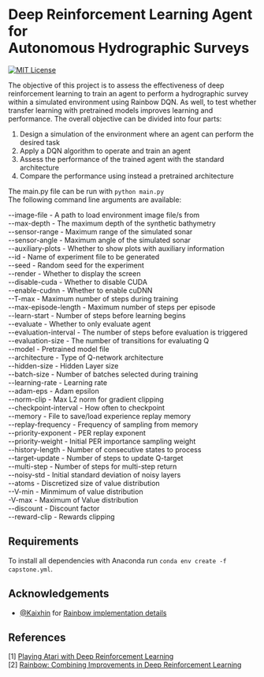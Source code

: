 Deep Reinforcement Learning Agent for <br /> Autonomous Hydrographic Surveys
=======

[![MIT License](https://img.shields.io/badge/license-MIT-blue.svg)](LICENSE.md)

The objective of this project is to assess the effectiveness of deep reinforcement learning to train an agent
to perform a hydrographic survey within a simulated environment using Rainbow DQN. 
As well, to test whether transfer learning with pretrained models improves learning and performance. 
The overall objective can be divided into four parts:

1.	Design a simulation of the environment where an agent can perform the desired task
2.	Apply a DQN algorithm to operate and train an agent
3.	Assess the performance of the trained agent with the standard architecture 
4.	Compare the performance using instead a pretrained architecture 

The main.py file can be run with `python main.py` <br />
The following command line arguments are available:

--image-file - A path to load environment image file/s from <br />
--max-depth - The maximum depth of the synthetic bathymetry<br />
--sensor-range - Maximum range of the simulated sonar <br />
--sensor-angle - Maximum angle of the simulated sonar <br />
--auxiliary-plots - Whether to show plots with auxiliary information <br />
--id - Name of experiment file to be generated <br />
--seed - Random seed for the experiment <br />
--render - Whether to display the screen <br />
--disable-cuda - Whether to disable CUDA <br />
--enable-cudnn - Whether to enable cuDNN <br />
--T-max - Maximum number of steps during training <br />
--max-episode-length - Maximum number of steps per episode <br />
--learn-start - Number of steps before learning begins <br />
--evaluate - Whether to only evaluate agent <br />
--evaluation-interval - The number of steps before evaluation is triggered <br />
--evaluation-size - The number of transitions for evaluating Q <br />
--model - Pretrained model file <br />
--architecture - Type of Q-network architecture <br />
--hidden-size - Hidden Layer size <br />
--batch-size - Number of batches selected during training <br />
--learning-rate - Learning rate <br />
--adam-eps - Adam epsilon <br />
--norm-clip - Max L2 norm for gradient clipping <br />
--checkpoint-interval - How often to checkpoint <br />
--memory - File to save/load experience replay memory <br />
--replay-frequency - Frequency of sampling from memory <br />
--priority-exponent - PER replay exponent <br />
--priority-weight - Initial PER importance sampling weight <br />
--history-length - Number of consecutive states to process <br />
--target-update - Number of steps to update Q-target <br />
--multi-step - Number of steps for multi-step return <br />
--noisy-std - Initial standard deviation of noisy layers <br />
--atoms - Discretized size of value distribution <br />
--V-min - Minmimum of value distribution <br />
-V-max - Maximum of Value distribution <br />
--discount - Discount factor <br />
--reward-clip - Rewards clipping <br />


Requirements
------------

To install all dependencies with Anaconda run `conda env create -f capstone.yml`.

Acknowledgements
----------------

- [@Kaixhin](https://github.com/kaixhin) for [Rainbow implementation details](https://github.com/Kaixhin/Rainbow/wiki/Matteo's-Notes)

References
----------

[1] [Playing Atari with Deep Reinforcement Learning](http://arxiv.org/abs/1312.5602)  
[2] [Rainbow: Combining Improvements in Deep Reinforcement Learning](https://arxiv.org/abs/1710.02298)
  
